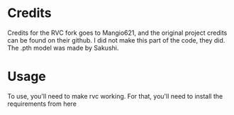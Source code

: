 # Credits

Credits for the RVC fork goes to Mangio621, and the original project credits can be found on their github. I did not make this part of the code, they did.
The .pth model was made by Sakushi.

# Usage

To use, you'll need to make rvc working. For that, you'll need to install the requirements from here